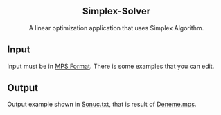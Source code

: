 <p align="center">

  <h2 align="center">Simplex-Solver</h2>

  <p align="center">
    A linear optimization application that uses Simplex Algorithm.
  </p>
</p>

## Input
  Input must be in [MPS Format](https://en.wikipedia.org/wiki/MPS_(format)). There is some examples that you can edit.
## Output
  Output example shown in [Sonuc.txt](https://github.com/halilibrahimyildirim/Simplex-Solver/blob/master/Sonuc.txt), that is result of [Deneme.mps](https://github.com/halilibrahimyildirim/Simplex-Solver/blob/master/Deneme.mps). 
